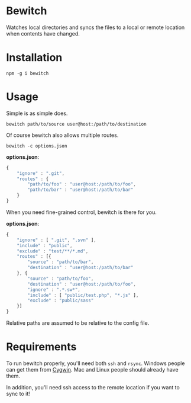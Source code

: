 Bewitch
===

Watches local directories and syncs the files to a local or remote location when contents have changed.

# Installation

```
npm -g i bewitch
```

# Usage

Simple is as simple does.
```
bewitch path/to/source user@host:/path/to/destination
```

Of course bewitch also allows multiple routes.

```
bewitch -c options.json
```

**options.json**:
```javascript
{
	"ignore" : ".git",
	"routes" : {
		"path/to/foo" : "user@host:/path/to/foo",
		"path/to/bar" : "user@host:/path/to/bar"
	}
}
```

When you need fine-grained control, bewitch is there for you.

**options.json**:
```javascript
{
	"ignore" : [ ".git", ".svn" ],
	"include" : "public",
	"exclude" : "test/**/*.md",
	"routes" : [{
		"source" : "path/to/bar",
		"destination" : "user@host:/path/to/bar"
	}, {
		"source" : "path/to/foo",
		"destination" : "user@host:/path/to/foo",
		"ignore" : ".*.sw*",
		"include" : [ "public/test.php", "*.js" ],
		"exclude" : "public/sass"
	}]
}
```
Relative paths are assumed to be relative to the config file.

# Requirements

To run bewitch properly, you'll need both `ssh` and `rsync`. Windows people can get them from [Cygwin](http://www.cygwin.com/). Mac and Linux people should already have them.

In addition, you'll need ssh access to the remote location if you want to sync to it!
